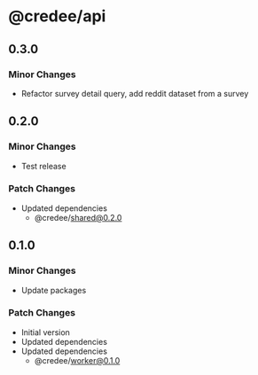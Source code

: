 # @credee/api

## 0.3.0

### Minor Changes

- Refactor survey detail query, add reddit dataset from a survey

## 0.2.0

### Minor Changes

- Test release

### Patch Changes

- Updated dependencies
  - @credee/shared@0.2.0

## 0.1.0

### Minor Changes

- Update packages

### Patch Changes

- Initial version
- Updated dependencies
- Updated dependencies
  - @credee/worker@0.1.0
